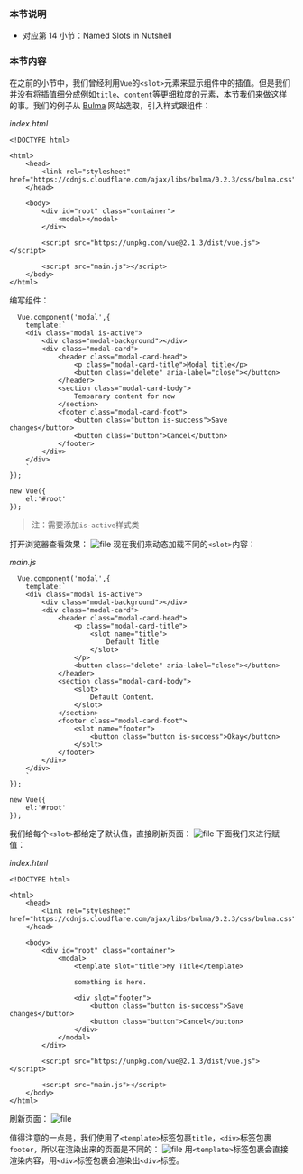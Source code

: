 ### 本节说明
* 对应第 14 小节：Named Slots in Nutshell

### 本节内容
在之前的小节中，我们曾经利用`Vue`的`<slot>`元素来显示组件中的插值。但是我们并没有将插值细分成例如`title`、`content`等更细粒度的元素，本节我们来做这样的事。我们的例子从 [Bulma](https://bulma.io/documentation/components/modal/) 网站选取，引入样式跟组件：

*index.html*
```
<!DOCTYPE html>

<html>
    <head>
        <link rel="stylesheet" href="https://cdnjs.cloudflare.com/ajax/libs/bulma/0.2.3/css/bulma.css">
    </head>

    <body>
        <div id="root" class="container">
            <modal></modal>
        </div>

        <script src="https://unpkg.com/vue@2.1.3/dist/vue.js"></script>

        <script src="main.js"></script>
    </body>
</html>
```
编写组件：
```
  Vue.component('modal',{
    template:`
    <div class="modal is-active">
        <div class="modal-background"></div>
        <div class="modal-card">
            <header class="modal-card-head">
                <p class="modal-card-title">Modal title</p>
                <button class="delete" aria-label="close"></button>
            </header>
            <section class="modal-card-body">
                Temparary content for now
            </section>
            <footer class="modal-card-foot">
                <button class="button is-success">Save changes</button>
                <button class="button">Cancel</button>
            </footer>
        </div>
    </div>
    `
});

new Vue({
    el:'#root'
});
```
>注：需要添加`is-active`样式类

打开浏览器查看效果：
![file](https://lccdn.phphub.org/uploads/images/201810/18/19192/S4102u66tN.png?imageView2/2/w/1240/h/0)
现在我们来动态加载不同的`<slot>`内容：

*main.js*
```
  Vue.component('modal',{
    template:`
    <div class="modal is-active">
        <div class="modal-background"></div>
        <div class="modal-card">
            <header class="modal-card-head">
                <p class="modal-card-title">
                    <slot name="title">
                        Default Title
                    </slot>
                </p>
                <button class="delete" aria-label="close"></button>
            </header>
            <section class="modal-card-body">
                <slot>
                    Default Content.
                </slot>
            </section>
            <footer class="modal-card-foot">
                <slot name="footer">
                    <button class="button is-success">Okay</button>
                </solt>
            </footer>
        </div>
    </div>
    `
});

new Vue({
    el:'#root'
});
```
我们给每个`<slot>`都给定了默认值，直接刷新页面：
![file](https://lccdn.phphub.org/uploads/images/201810/18/19192/ORSWn9GUfA.png?imageView2/2/w/1240/h/0)
下面我们来进行赋值：

*index.html*
```
<!DOCTYPE html>

<html>
    <head>
        <link rel="stylesheet" href="https://cdnjs.cloudflare.com/ajax/libs/bulma/0.2.3/css/bulma.css">
    </head>

    <body>
        <div id="root" class="container">
            <modal>
                <template slot="title">My Title</template>

                something is here.

                <div slot="footer">
                    <button class="button is-success">Save changes</button>
                    <button class="button">Cancel</button>
                </div>
            </modal>
        </div>

        <script src="https://unpkg.com/vue@2.1.3/dist/vue.js"></script>

        <script src="main.js"></script>
    </body>
</html>
```
刷新页面：
![file](https://lccdn.phphub.org/uploads/images/201810/18/19192/YXbJZNNzDr.png?imageView2/2/w/1240/h/0)

值得注意的一点是，我们使用了`<template>`标签包裹`title`，`<div>`标签包裹`footer`，所以在渲染出来的页面是不同的：
![file](https://lccdn.phphub.org/uploads/images/201810/18/19192/xeeWThTo4E.png?imageView2/2/w/1240/h/0)
用`<template>`标签包裹会直接渲染内容，用`<div>`标签包裹会渲染出`<div>`标签。